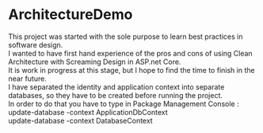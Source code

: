 # ArchitectureDemo
This project was started with the sole purpose to learn best practices in software design.</br>
I wanted to have first hand experience of the pros and cons of using Clean Architecture with Screaming Design in ASP.net Core.</br>
It is work in progress at this stage, but I hope to find the time to finish in the near future.</br> 
I have separated the identity and application context into separate databases, so they have to be created before running the project.</br>
In order to do that you have to type in Package Management Console :</br>
update-database -context ApplicationDbContext</br>
update-database -context DatabaseContext</br>

